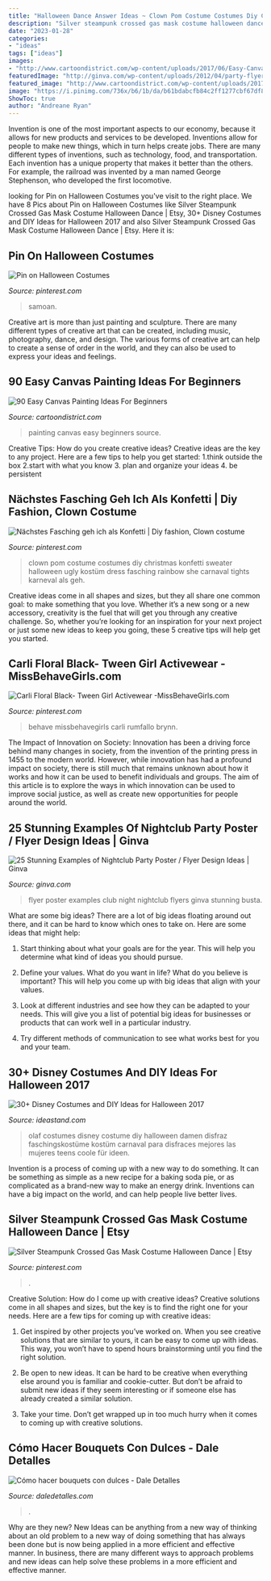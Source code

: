 ```yaml
---
title: "Halloween Dance Answer Ideas ~ Clown Pom Costume Costumes Diy Christmas Konfetti Sweater Halloween Ugly Kostüm Dress Fasching Rainbow She Carnaval Tights Karneval Als Geh"
description: "Silver steampunk crossed gas mask costume halloween dance"
date: "2023-01-28"
categories:
- "ideas"
tags: ["ideas"]
images:
- "http://www.cartoondistrict.com/wp-content/uploads/2017/06/Easy-Canvas-Painting-Ideas-For-Beginners3.jpg"
featuredImage: "http://ginva.com/wp-content/uploads/2012/04/party-flyer-design-examples-16.jpg"
featured_image: "http://www.cartoondistrict.com/wp-content/uploads/2017/06/Easy-Canvas-Painting-Ideas-For-Beginners3.jpg"
image: "https://i.pinimg.com/736x/b6/1b/da/b61bdabcfb84c2ff1277cbf67df82b7b.jpg"
ShowToc: true
author: "Andreane Ryan"
---
```



Invention is one of the most important aspects to our economy, because it allows for new products and services to be developed. Inventions allow for people to make new things, which in turn helps create jobs. There are many different types of inventions, such as technology, food, and transportation. Each invention has a unique property that makes it better than the others. For example, the railroad was invented by a man named George Stephenson, who developed the first locomotive.

	

		
looking for Pin on Halloween Costumes you've visit to the right place. We have 8 Pics about Pin on Halloween Costumes like Silver Steampunk Crossed Gas Mask Costume Halloween Dance | Etsy, 30+ Disney Costumes and DIY Ideas for Halloween 2017 and also Silver Steampunk Crossed Gas Mask Costume Halloween Dance | Etsy. Here it is:
		
    
## Pin On Halloween Costumes

<img loading=lazy src="https://i.pinimg.com/736x/b6/1b/da/b61bdabcfb84c2ff1277cbf67df82b7b.jpg" onerror="this.onerror=null;this.src='https://tse2.mm.bing.net/th?id=OIP.SDWdm6_jqjeS-johzi_D-gHaKd&amp;pid=15.1';" alt="Pin on Halloween Costumes">

_Source: pinterest.com_

>samoan. 

	

Creative art is more than just painting and sculpture. There are many different types of creative art that can be created, including music, photography, dance, and design. The various forms of creative art can help to create a sense of order in the world, and they can also be used to express your ideas and feelings.

    
## 90 Easy Canvas Painting Ideas For Beginners

<img loading=lazy src="http://www.cartoondistrict.com/wp-content/uploads/2017/06/Easy-Canvas-Painting-Ideas-For-Beginners3.jpg" onerror="this.onerror=null;this.src='https://tse1.mm.bing.net/th?id=OIP.zNQRTCHEgPGaBeUu6EiEpQHaJ4&amp;pid=15.1';" alt="90 Easy Canvas Painting Ideas For Beginners">

_Source: cartoondistrict.com_

>painting canvas easy beginners source. 

	

Creative Tips: How do you create creative ideas?
Creative ideas are the key to any project. Here are a few tips to help you get started: 
1.think outside the box 
2.start with what you know 
3. plan and organize your ideas 
4. be persistent 

    
## Nächstes Fasching Geh Ich Als Konfetti | Diy Fashion, Clown Costume

<img loading=lazy src="https://i.pinimg.com/736x/2d/fc/0f/2dfc0faa9c5f66a7d23228dc2e8cdeb0.jpg" onerror="this.onerror=null;this.src='https://tse3.mm.bing.net/th?id=OIP.-UjgzbcCqS72UGC2jMzhcAHaJ6&amp;pid=15.1';" alt="Nächstes Fasching geh ich als Konfetti | Diy fashion, Clown costume">

_Source: pinterest.com_

>clown pom costume costumes diy christmas konfetti sweater halloween ugly kostüm dress fasching rainbow she carnaval tights karneval als geh. 

	

Creative ideas come in all shapes and sizes, but they all share one common goal: to make something that you love. Whether it’s a new song or a new accessory, creativity is the fuel that will get you through any creative challenge. So, whether you’re looking for an inspiration for your next project or just some new ideas to keep you going, these 5 creative tips will help get you started.

    
## Carli Floral Black- Tween Girl Activewear -MissBehaveGirls.com

<img loading=lazy src="https://i.pinimg.com/736x/d5/26/3a/d5263a4185801eafae250cd40aea54cd--tween-girls-active-wear.jpg" onerror="this.onerror=null;this.src='https://tse4.mm.bing.net/th?id=OIP.wsoYfMkAXW29a75vNlZIHQHaKe&amp;pid=15.1';" alt="Carli Floral Black- Tween Girl Activewear -MissBehaveGirls.com">

_Source: pinterest.com_

>behave missbehavegirls carli rumfallo brynn. 

	

The Impact of Innovation on Society:
Innovation has been a driving force behind many changes in society, from the invention of the printing press in 1455 to the modern world. However, while innovation has had a profound impact on society, there is still much that remains unknown about how it works and how it can be used to benefit individuals and groups. The aim of this article is to explore the ways in which innovation can be used to improve social justice, as well as create new opportunities for people around the world.

    
## 25 Stunning Examples Of Nightclub Party Poster / Flyer Design Ideas | Ginva

<img loading=lazy src="http://ginva.com/wp-content/uploads/2012/04/party-flyer-design-examples-16.jpg" onerror="this.onerror=null;this.src='https://tse1.mm.bing.net/th?id=OIP.8PqVnDCnbcA7pi6m8EWt-wHaKY&amp;pid=15.1';" alt="25 Stunning Examples of Nightclub Party Poster / Flyer Design Ideas | Ginva">

_Source: ginva.com_

>flyer poster examples club night nightclub flyers ginva stunning busta. 

	

What are some big ideas?
There are a lot of big ideas floating around out there, and it can be hard to know which ones to take on. Here are some ideas that might help:
1. Start thinking about what your goals are for the year. This will help you determine what kind of ideas you should pursue.

2. Define your values. What do you want in life? What do you believe is important? This will help you come up with big ideas that align with your values.

3. Look at different industries and see how they can be adapted to your needs. This will give you a list of potential big ideas for businesses or products that can work well in a particular industry.

4. Try different methods of communication to see what works best for you and your team.

    
## 30+ Disney Costumes And DIY Ideas For Halloween 2017

<img loading=lazy src="https://ideastand.com/wp-content/uploads/2017/09/disney-costumes/26-disney-halloween-costume-diy-1.jpg" onerror="this.onerror=null;this.src='https://tse3.mm.bing.net/th?id=OIP.TcFFWasuSmR_pU1M1vk6mAHaIC&amp;pid=15.1';" alt="30+ Disney Costumes and DIY Ideas for Halloween 2017">

_Source: ideastand.com_

>olaf costumes disney costume diy halloween damen disfraz faschingskostüme kostüm carnaval para disfraces mejores las mujeres teens coole für ideen. 

	

Invention is a process of coming up with a new way to do something. It can be something as simple as a new recipe for a baking soda pie, or as complicated as a brand-new way to make an energy drink. Inventions can have a big impact on the world, and can help people live better lives.

    
## Silver Steampunk Crossed Gas Mask Costume Halloween Dance | Etsy

<img loading=lazy src="https://i.pinimg.com/736x/d6/52/09/d6520929f13a32ca8c80a84a42bfc59e.jpg" onerror="this.onerror=null;this.src='https://tse1.mm.bing.net/th?id=OIP.-WEXD76Qz5l9VVnjCg_O_QHaJ3&amp;pid=15.1';" alt="Silver Steampunk Crossed Gas Mask Costume Halloween Dance | Etsy">

_Source: pinterest.com_

>. 

	

Creative Solution: How do I come up with creative ideas?
Creative solutions come in all shapes and sizes, but the key is to find the right one for your needs. Here are a few tips for coming up with creative ideas:
1. Get inspired by other projects you’ve worked on. When you see creative solutions that are similar to yours, it can be easy to come up with ideas. This way, you won’t have to spend hours brainstorming until you find the right solution.

2. Be open to new ideas. It can be hard to be creative when everything else around you is familiar and cookie-cutter. But don’t be afraid to submit new ideas if they seem interesting or if someone else has already created a similar solution.

3. Take your time. Don’t get wrapped up in too much hurry when it comes to coming up with creative solutions.

    
## Cómo Hacer Bouquets Con Dulces - Dale Detalles

<img loading=lazy src="https://i0.wp.com/www.daledetalles.com/wp-content/uploads/2017/02/bouquet-con-dulces9.jpg" onerror="this.onerror=null;this.src='https://tse3.mm.bing.net/th?id=OIP.PZ0N9WgdFDRrcA_PURyt7wHaMY&amp;pid=15.1';" alt="Cómo hacer bouquets con dulces - Dale Detalles">

_Source: daledetalles.com_

>. 

	

Why are they new?
New Ideas can be anything from a new way of thinking about an old problem to a new way of doing something that has always been done but is now being applied in a more efficient and effective manner. In business, there are many different ways to approach problems and new ideas can help solve these problems in a more efficient and effective manner.

